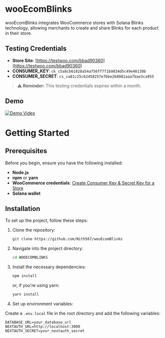 # wooEcomBlinks

wooEcomBlinks integrates WooCommerce stores with Solana Blinks technology, allowing merchants to create and share Blinks for each product in their store.

## Testing Credentials

- **Store Site**: [https://testwoo.com/bbad90360](https://testwoo.com/bbad90360)
- **CONSUMER_KEY**: `ck_c5a8cb61828a54a756ff7f1b9834d5c49e46138b`
- **CONSUMER_SECRET**: `cs_ca81c25c62458257e7bbe2b8081aaa7bae3ca955`
> **⚠️ Reminder:** This testing credentials expires within a month.


## Demo

[![Demo Video](https://www.wooecomblinks.online/wooecom.png)](https://www.youtube.com/watch?v=xrx8YhmtjHg)


# Getting Started

## Prerequisites

Before you begin, ensure you have the following installed:

- **Node.js**
- **npm** or **yarn**
- **WooCommerce credentials**: [Create Consumer Key & Secret Key for a Store](https://avada.io/blog/create-consumer-key-secret)
- **Solana wallet**

## Installation

To set up the project, follow these steps:

1. Clone the repository:
    ```bash
    git clone https://github.com/Nith567/wooEcomBlinks
    ```

2. Navigate into the project directory:
    ```bash
    cd WOOECOMBLINKS
    ```

3. Install the necessary dependencies:
    ```bash
    npm install 
    ```
    or, if you're using yarn:
    ```bash
    yarn install
    ```

4. Set up environment variables:

Create a `.env.local` file in the root directory and add the following variables:

```plaintext
DATABASE_URL=your_database_url
NEXTAUTH_URL=http://localhost:3000
NEXTAUTH_SECRET=your_nextauth_secret
```